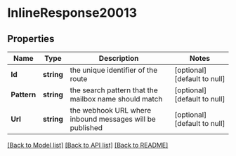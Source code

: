 # InlineResponse20013

## Properties
Name | Type | Description | Notes
------------ | ------------- | ------------- | -------------
**Id** | **string** | the unique identifier of the route | [optional] [default to null]
**Pattern** | **string** | the search pattern that the mailbox name should match | [optional] [default to null]
**Url** | **string** | the webhook URL where inbound messages will be published | [optional] [default to null]

[[Back to Model list]](../README.md#documentation-for-models) [[Back to API list]](../README.md#documentation-for-api-endpoints) [[Back to README]](../README.md)


